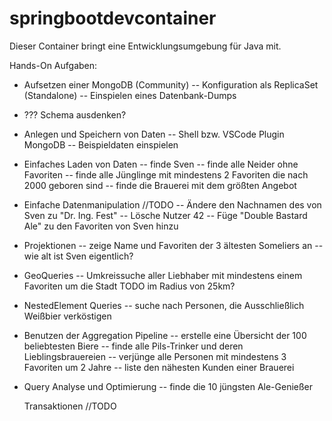 # springbootdevcontainer

Dieser Container bringt eine Entwicklungsumgebung für Java mit.

Hands-On Aufgaben:

- Aufsetzen einer MongoDB (Community)
-- Konfiguration als ReplicaSet (Standalone)
-- Einspielen eines Datenbank-Dumps

- ??? Schema ausdenken?

- Anlegen und Speichern von Daten
-- Shell bzw. VSCode Plugin MongoDB
-- Beispieldaten einspielen

- Einfaches Laden von Daten​
-- finde Sven
-- finde alle Neider ohne Favoriten
-- finde alle Jünglinge mit mindestens 2 Favoriten die nach 2000 geboren sind
-- finde die Brauerei mit dem größten Angebot

- Einfache Datenmanipulation​ //TODO
-- Ändere den Nachnamen des von Sven zu "Dr. Ing. Fest"
-- Lösche Nutzer 42
-- Füge "Double Bastard Ale" zu den Favoriten von Sven hinzu

- Projektionen​
-- zeige Name und Favoriten der 3 ältesten Someliers an
-- wie alt ist Sven eigentlich?

- GeoQueries​
-- Umkreissuche aller Liebhaber mit mindestens einem Favoriten um die Stadt TODO im Radius von 25km?

- NestedElement Queries​
-- suche nach Personen, die Ausschließlich Weißbier verköstigen

- Benutzen der Aggregation Pipeline​
-- erstelle eine Übersicht der 100 beliebtesten Biere
-- finde alle Pils-Trinker und deren Lieblingsbrauereien
-- verjünge alle Personen mit mindestens 3 Favoriten um 2 Jahre
-- liste den nähesten Kunden einer Brauerei

- Query Analyse und Optimierung
-- finde die 10 jüngsten Ale-Genießer

    Transaktionen​ //TODO